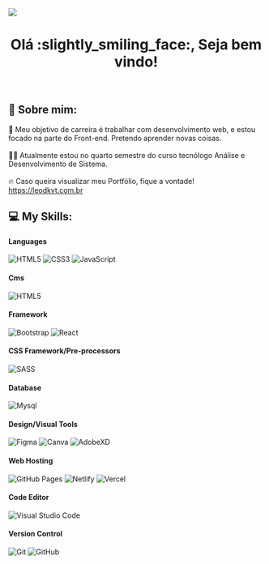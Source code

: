 <!--Visualização de perfil-->
[![](https://visitcount.itsvg.in/api?id=LeoDKVT&label=Profile%20Views&color=12&icon=5&pretty=true)](https://visitcount.itsvg.in)

<h1 align="center"> Olá :slightly_smiling_face:, Seja bem vindo! </h1>
<p align="center">
<a href="https://api.whatsapp.com/send?phone=5511939275748" target="_blank"><img alt="" src="https://img.shields.io/badge/Whatsapp-000?logo=Whatsapp&logoColor=63084D&style=for-the-badge" style="vertical-align:center" /></a>
<a href="https://leodkvt.com.br" target="_blank"><img alt="" src="https://img.shields.io/badge/portfolio-000?logo=portfolio&logoColor=63084D&style=for-the-badge" style="vertical-align:center" /></a>
<a href="https://www.linkedin.com/in/jose-leonardo-dev-front-end/" target="_blank"><img alt="" src="https://img.shields.io/badge/LinkedIn-000?logo=linkedin&logoColor=63084D&style=for-the-badge" style="vertical-align:center" /></a>
  
</p>

## 💫 Sobre mim:

:rocket: Meu objetivo de carreira é trabalhar com desenvolvimento web, e estou focado na parte do Front-end. Pretendo aprender novas coisas.<br><br>
:man_technologist: Atualmente estou no quarto semestre do curso tecnólogo Análise e Desenvolvimento de Sistema. <br><br>
:fire: Caso queira visualizar meu Portfólio, fique a vontade! https://leodkvt.com.br

## 💻 My Skills:

#### Languages
![HTML5](https://img.shields.io/badge/-HTML5-000?style=for-the-badge&logo=html5)
![CSS3](https://img.shields.io/badge/-CSS3-000?style=for-the-badge&logo=css3)
![JavaScript](https://img.shields.io/badge/-JavaScript-000?style=for-the-badge&logo=javascript)

#### Cms
![HTML5](https://img.shields.io/badge/-WORDPRESS-000?style=for-the-badge&logo=wordpress)

#### Framework
![Bootstrap](https://img.shields.io/badge/-Bootstrap-000?style=for-the-badge&logo=bootstrap)
![React](https://img.shields.io/badge/-React-000?style=for-the-badge&logo=react)

#### CSS Framework/Pre-processors
![SASS](https://img.shields.io/badge/-SASS-000?style=for-the-badge&logo=sass)

#### Database
![Mysql](https://img.shields.io/badge/-Mysql-000?style=for-the-badge&logo=mysql)

#### Design/Visual Tools
![Figma](https://img.shields.io/badge/-Figma-000?style=for-the-badge&logo=figma)
![Canva](https://img.shields.io/badge/-Canva-000?style=for-the-badge&logo=canva)
![AdobeXD](https://img.shields.io/badge/-Adobe-000?style=for-the-badge&logo=adobexd)

#### Web Hosting
![GitHub Pages](https://img.shields.io/badge/-GitHub%20Pages-000?style=for-the-badge&logo=github)
![Netlify](https://img.shields.io/badge/-Netlify-000?style=for-the-badge&logo=netlify)
![Vercel](https://img.shields.io/badge/-Vercel-000?style=for-the-badge&logo=vercel)

#### Code Editor
![Visual Studio Code](https://img.shields.io/badge/-Vscode-000?style=for-the-badge&logo=visual-studio-code)

#### Version Control
![Git](https://img.shields.io/badge/-Git-000?style=for-the-badge&logo=git)
![GitHub](https://img.shields.io/badge/-GitHub-000?style=for-the-badge&logo=github)
